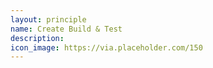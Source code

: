 ```yaml
---
layout: principle
name: Create Build & Test
description:
icon_image: https://via.placeholder.com/150
---
```


